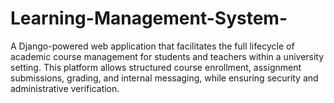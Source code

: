 # Learning-Management-System-
A Django-powered web application that facilitates the full lifecycle of academic course management for students and teachers within a university setting. This platform allows structured course enrollment, assignment submissions, grading, and internal messaging, while ensuring security and administrative verification.
